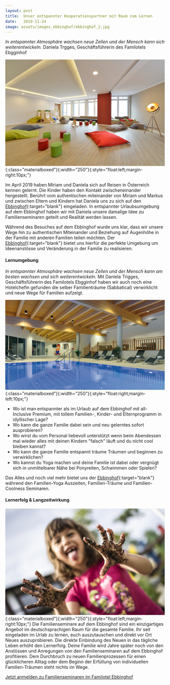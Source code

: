 ```yaml
---
layout: post
title:  Unser entspannter Kooperationspartner mit Raum zum Lernen
date:   2019-11-24
image: assets/images_ebbinghof/ebbinghof_2.jpg
---
```

<i>In entspannter Atmosphäre wachsen neue Zellen und der Mensch kann sich weiterentwickeln.</i> Daniela Trgges, Geschäftsführerin des Familotels Ebgginhof

![Ebbinghof-Spielraum](/assets/images_ebbinghof/Familotel-Ebbinghof-0319_001.jpg){:class="materialboxed"}{:width="250"}{:style="float:left;margin-right:10px;"}

Im April 2019 haben Miriam und Daniela sich auf Reisen in Österreich kennen
gelernt. Die Kinder haben den Kontakt zwischeneinander hergestellt. Berührt vom authentischen miteinander von Miriam und Markus und zwischen Eltern und Kindern hat Daniela uns zu sich auf den [Ebbinghof](https://www.familotel-ebbinghof.de/){:target="blank"} eingeladen. In entspannter Urlaubsumgebung auf dem Ebbinghof haben wir mit Daniela unsere damalige Idee zu Familienseminaren geteilt und Realität werden lassen.

Während des Besuches auf dem Ebbinghof wurde uns klar, dass wir unsere Wege hin zu authentischen Miteinander und Beziehung auf Augenhöhe in der Familie mit anderen Familien teilen möchten. Der [Ebbinghof](https://www.familotel-ebbinghof.de/){:target="blank"} bietet uns hierfür die perfekte Umgebung um Ideenanstösse und Veränderung in der Familie zu realisieren.

#### Lernumgebung
<i>In entspannter Atmosphäre wachsen neue Zellen und der Mensch kann am besten wachsen und sich weiterentwickeln.</i>
Mit Daniela Trigges, Geschäftsführerin des Familotels Ebgginhof haben wir auch noch eine Hotelchefin gefunden die selber Familienträume (Sabbatical) verwirklicht und neue Wege für Familien aufzeigt.

![Ebbinghof-Schwimmbad](/assets/images_ebbinghof/Schwimmbad.jpg){:class="materialboxed"}{:width="250"}{:style="float:right;margin-left:10px;"}

<ul>
  <li style="list-style-type:disc;">Wo ist man entspannter als im Urlaub auf dem Ebbinghof mit all-Inclusive Premium, mit tollem Familien-, Kinder- und Elternprogramm in idyllischer Lage?</li>
  <li style="list-style-type:disc;">Wo kann die ganze Familie dabei sein und neu gelerntes sofort ausprobieren?</li>
  <li style="list-style-type:disc;">Wo wirst du vom Personal liebevoll unterstützt wenn beim Abendessen mal wieder alles mit deinen Kindern "falsch" läuft und du nicht cool bleiben kannst?</li>
  <li style="list-style-type:disc;">Wo kann die ganze Familie entspannt träume Träumen und beginnen zu verwirklichen?</li>
  <li style="list-style-type:disc;">Wo kannst du Yoga machen und deine Familie ist dabei oder vergnügt sich in unmittelbarer Nähe bei Ponyreiten, Schwimmen oder Spielen?</li>
</ul>

Das Alles und noch viel mehr bietet uns der [Ebbinghof](https://www.familotel-ebbinghof.de/){:target="blank"} während den Familien-Yoga Auszeiten, Familien-Träume und Familien-Coolness Seminaren.

#### Lernerfolg & Langzeitwirkung
![Ebbinghof-matschhaende](/assets/images_ebbinghof/matschhaende.jpg){:class="materialboxed"}{:width="250"}{:style="float:left;margin-right:10px;"}
Die Familienseminare auf dem Ebbinghof sind ein einzigartiges Angebot im deutschsprachigen Raum für die gesamte Familie. Ihr seit eingeladen im Urlab zu lernen, euch auszutauschen und direkt vor Ort Neues auszuprobieren. Die direkte Einbindung des Neuen in das tägliche Leben erhöht den Lernerfolg. Deine Familie wird Jahre später noch von den Anstössen und Anregungen von den Familienseminaren auf dem Ebbinghof profitieren. Dem Durchbruch zu neuen Familienprozessen für einen glücklicheren Alltag oder dem Beginn der Erfüllung von individuellen Familien-Träumen steht nichts im Wege.

<a class="waves-effect waves-light btn-large" href="https://www.familotel-ebbinghof.de/" target="blank">Jetzt anmelden zu Familienseminaren im Familotel Ebbinghof</a>
